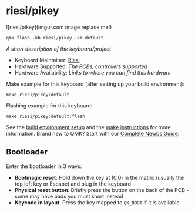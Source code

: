 # riesi/pikey

![riesi/pikey](imgur.com image replace me!)

`qmk flash -kb riesi/pikey -km default`

*A short description of the keyboard/project*

* Keyboard Maintainer: [Riesi](https://github.com/Riesi)
* Hardware Supported: *The PCBs, controllers supported*
* Hardware Availability: *Links to where you can find this hardware*

Make example for this keyboard (after setting up your build environment):

    make riesi/pikey:default

Flashing example for this keyboard:

    make riesi/pikey:default:flash

See the [build environment setup](https://docs.qmk.fm/#/getting_started_build_tools) and the [make instructions](https://docs.qmk.fm/#/getting_started_make_guide) for more information. Brand new to QMK? Start with our [Complete Newbs Guide](https://docs.qmk.fm/#/newbs).

## Bootloader

Enter the bootloader in 3 ways:

* **Bootmagic reset**: Hold down the key at (0,0) in the matrix (usually the top left key or Escape) and plug in the keyboard
* **Physical reset button**: Briefly press the button on the back of the PCB - some may have pads you must short instead
* **Keycode in layout**: Press the key mapped to `QK_BOOT` if it is available
